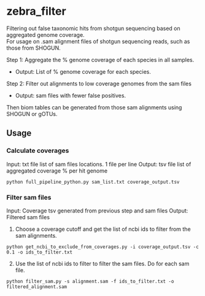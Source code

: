 # zebra_filter
Filtering out false taxonomic hits from shotgun sequencing based on aggregated genome coverage.  
For usage on .sam alignment files of shotgun sequencing reads, such as those from SHOGUN.  

Step 1: Aggregate the % genome coverage of each species in all samples.
- Output: List of % genome coverage for each species.   

Step 2: Filter out alignments to low coverage genomes from the sam files
- Output: sam files with fewer false positives.

Then biom tables can be generated from those sam alignments using SHOGUN or gOTUs.

## Usage

### Calculate coverages  
Input: txt file list of sam files locations. 1 file per line
Output: tsv file list of aggregated coverage % per hit genome 
```
python full_pipeline_python.py sam_list.txt coverage_output.tsv
```

### Filter sam files
Input: Coverage tsv generated from previous step and sam files
Output: Filtered sam files

1. Choose a coverage cutoff and get the list of ncbi ids to filter from the sam alignments.  
```
python get_ncbi_to_exclude_from_coverages.py -i coverage_output.tsv -c 0.1 -o ids_to_filter.txt
```

2. Use the list of ncbi ids to filter to filter the sam files. Do for each sam file.  
```
python filter_sam.py -s alignment.sam -f ids_to_filter.txt -o filtered_alignment.sam
```

